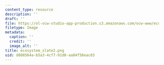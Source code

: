 ```yaml
---
content_type: resource
description: ''
draft: ''
file: https://ol-ocw-studio-app-production.s3.amazonaws.com/ocw-www/ecosystem_slate2.png
filetype: Image
metadata:
  caption: ''
  credit: ''
  image_alt: ''
title: ecosystem_slate2.png
uid: d088564a-b5a3-4cf7-91d8-aa84f56eac83
---
```

